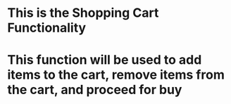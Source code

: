 # This is the Shopping Cart Functionality 
# This function will be used to add items to the cart, remove items from the cart, and proceed for buy